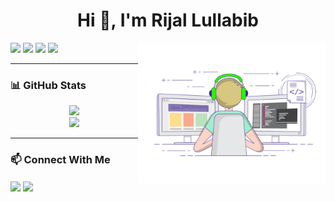 <h1 align="center">Hi 👋, I'm Rijal Lullabib</h1>

<img align="right" alt="Coding" width="300" src="https://raw.githubusercontent.com/devSouvik/devSouvik/master/gif3.gif">
<p align="left">
  <img src="https://img.shields.io/badge/-Kotlin-0095D5?style=for-the-badge&logo=kotlin&logoColor=white"/>
  <img src="https://img.shields.io/badge/-Flutter-02569B?style=for-the-badge&logo=flutter"/>
  <img src="https://img.shields.io/badge/-TensorFlow-FE6F00?style=for-the-badge&logo=tensorflow&logoColor=white"/>
  <img src="https://img.shields.io/badge/-Firebase-FFCA28?style=for-the-badge&logo=firebase"/>
</p>

---

### 📊 GitHub Stats

<p align="center">
  <img src="https://github-readme-stats.vercel.app/api?username=rijal-lullabib07&show_icons=true&theme=radical"/>
  <br>
  <img src="https://github-readme-streak-stats.herokuapp.com/?user=rijal-lullabib07&theme=tokyonight"/>
</p>

---

### 📫 Connect With Me
<p align="left">
  <a href="https://www.linkedin.com/in/your-link" target="blank"><img align="center" src="https://img.shields.io/badge/-LinkedIn-0A66C2?style=for-the-badge&logo=linkedin&logoColor=white" /></a>
  <a href="https://www.instagram.com/your-ig" target="blank"><img align="center" src="https://img.shields.io/badge/-Instagram-E4405F?style=for-the-badge&logo=instagram&logoColor=white" /></a>
</p>

